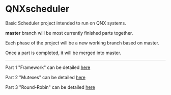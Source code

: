 # QNXscheduler
Basic Scheduler project intended to run on QNX systems.

**master** branch will be most currently finished parts together.

Each phase of the project will be a new working branch based on master.

Once a part is completed, it will be merged into master.

-----------------------------------------------------------

Part 1 "Framework" can be detailed [here](http://www.se.rit.edu/~swen-565/projects/Scheduling/building_framework.html)

Part 2 "Mutexes" can be detailed [here](http://www.se.rit.edu/~swen-565/projects/Scheduling/Scheduler_Part2.html)

Part 3 "Round-Robin" can be detailed [here](http://www.se.rit.edu/~swen-565/projects/Scheduling/Scheduler_Part3.html)
